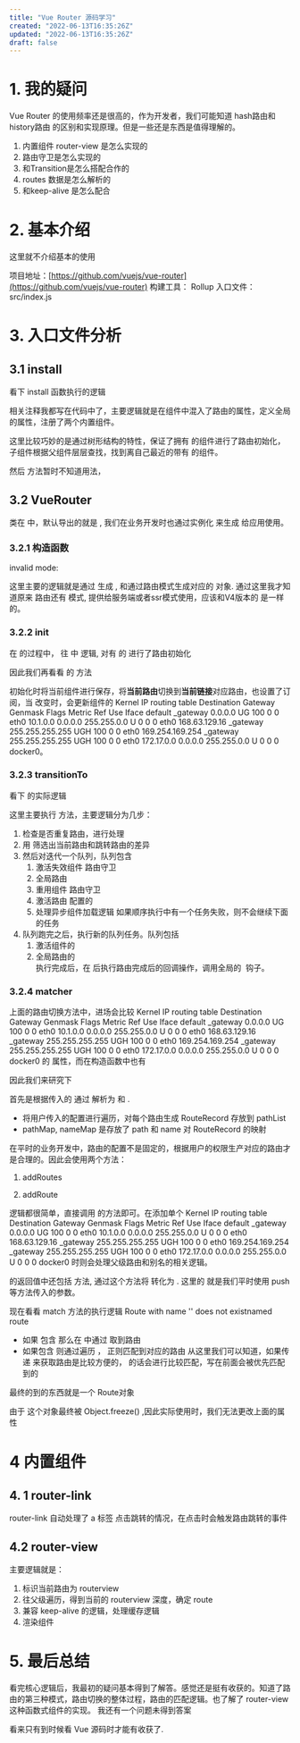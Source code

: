 ```yaml
---
title: "Vue Router 源码学习"
created: "2022-06-13T16:35:26Z"
updated: "2022-06-13T16:35:26Z"
draft: false
---
```


# 1. 我的疑问
Vue Router 的使用频率还是很高的，作为开发者，我们可能知道 hash路由和 history路由 的区别和实现原理。但是一些还是东西是值得理解的。
1. 内置组件 router-view 是怎么实现的
2. 路由守卫是怎么实现的
3. 和Transition是怎么搭配合作的
4. routes 数据是怎么解析的
5. 和keep-alive 是怎么配合

# 2. 基本介绍
这里就不介绍基本的使用

项目地址：[https://github.com/vuejs/vue-router](https://github.com/vuejs/vue-router)
构建工具： Rollup
入口文件：src/index.js

# 3.  入口文件分析
## 3.1 install 
看下 install 函数执行的逻辑


相关注释我都写在代码中了，主要逻辑就是在组件中混入了路由的属性，定义全局的属性，注册了两个内置组件。

这里比较巧妙的是通过树形结构的特性，保证了拥有  的组件进行了路由初始化，子组件根据父组件层层查找，找到离自己最近的带有  的组件。

然后  方法暂时不知道用法，

##  3.2 VueRouter
 类在  中，默认导出的就是 , 我们在业务开发时也通过实例化  来生成  给应用使用。

### 3.2.1 构造函数
invalid mode: 

这里主要的逻辑就是通过 生成 , 和通过路由模式生成对应的 对象. 
通过这里我才知道原来 路由还有  模式, 提供给服务端或者ssr模式使用，应该和V4版本的 是一样的。


### 3.2.2 init
在 的过程中， 往  中  逻辑, 对有  的  进行了路由初始化


因此我们再看看  的  方法

初始化时将当前组件进行保存，将**当前路由**切换到**当前链接**对应路由，也设置了订阅，当  改变时，会更新组件的 Kernel IP routing table
Destination     Gateway         Genmask         Flags Metric Ref    Use Iface
default         _gateway        0.0.0.0         UG    100    0        0 eth0
10.1.0.0        0.0.0.0         255.255.0.0     U     0      0        0 eth0
168.63.129.16   _gateway        255.255.255.255 UGH   100    0        0 eth0
169.254.169.254 _gateway        255.255.255.255 UGH   100    0        0 eth0
172.17.0.0      0.0.0.0         255.255.0.0     U     0      0        0 docker0。

### 3.2.3 transitionTo
看下  的实际逻辑

这里主要执行  方法，主要逻辑分为几步：
1.  检查是否重复路由，进行处理
2.  用  筛选出当前路由和跳转路由的差异
3.  然后对迭代一个队列，队列包含
	1.  激活失效组件  路由守卫
	2.  全局路由 
	3.  重用组件  路由守卫
	4.  激活路由 配置的
	5.  处理异步组件加载逻辑
	如果顺序执行中有一个任务失败，则不会继续下面的任务
4. 队列跑完之后，执行新的队列任务。队列包括
	1. 激活组件的  
	2. 全局路由的  
	执行完成后，在  后执行路由完成后的回调操作，调用全局的  钩子。
	
### 3.2.4 matcher
上面的路由切换方法中，进场会比较 Kernel IP routing table
Destination     Gateway         Genmask         Flags Metric Ref    Use Iface
default         _gateway        0.0.0.0         UG    100    0        0 eth0
10.1.0.0        0.0.0.0         255.255.0.0     U     0      0        0 eth0
168.63.129.16   _gateway        255.255.255.255 UGH   100    0        0 eth0
169.254.169.254 _gateway        255.255.255.255 UGH   100    0        0 eth0
172.17.0.0      0.0.0.0         255.255.0.0     U     0      0        0 docker0 的  属性，而在构造函数中也有

因此我们来研究下 

首先是根据传入的  通过  解析为  和  .
 - 将用户传入的配置进行遍历，对每个路由生成 RouteRecord 存放到 pathList
 - pathMap, nameMap 是存放了 path 和 name 对 RouteRecord 的映射
 
 

在平时的业务开发中，路由的配置不是固定的，根据用户的权限生产对应的路由才是合理的。因此会使用两个方法：
1. addRoutes

2. addRoute

逻辑都很简单，直接调用  的方法即可。在添加单个 Kernel IP routing table
Destination     Gateway         Genmask         Flags Metric Ref    Use Iface
default         _gateway        0.0.0.0         UG    100    0        0 eth0
10.1.0.0        0.0.0.0         255.255.0.0     U     0      0        0 eth0
168.63.129.16   _gateway        255.255.255.255 UGH   100    0        0 eth0
169.254.169.254 _gateway        255.255.255.255 UGH   100    0        0 eth0
172.17.0.0      0.0.0.0         255.255.0.0     U     0      0        0 docker0 时则会处理父级路由和别名的相关逻辑。

 的返回值中还包括  方法, 通过这个方法将  转化为 . 这里的  就是我们平时使用 push 等方法传入的参数。


现在看看 match 方法的执行逻辑
Route with name '' does not existnamed route 
- 如果  包含  那么在  中通过  取到路由
- 如果包含  则通过遍历  ， 正则匹配到对应的路由
从这里我们可以知道，如果传递  来获取路由是比较方便的， 的话会进行比较匹配，写在前面会被优先匹配到的

最终的到的东西就是一个 Route对象


由于 这个对象最终被 Object.freeze() ,因此实际使用时，我们无法更改上面的属性

# 4 内置组件
##  4. 1 router-link
router-link 自动处理了 a 标签 点击跳转的情况，在点击时会触发路由跳转的事件


## 4.2 router-view

主要逻辑就是：
1. 标识当前路由为 routerview
2. 往父级遍历，得到当前的 routerview 深度，确定 route
3. 兼容 keep-alive 的逻辑，处理缓存逻辑
4. 渲染组件

# 5. 最后总结
看完核心逻辑后，我最初的疑问基本得到了解答。感觉还是挺有收获的。知道了路由的第三种模式，路由切换的整体过程，路由的匹配逻辑。也了解了 router-view 这种函数式组件的实现。
我还有一个问题未得到答案

看来只有到时候看 Vue 源码时才能有收获了.
